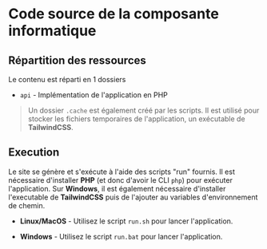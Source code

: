 # Code source de la composante informatique

## Répartition des ressources

Le contenu est réparti en 1 dossiers

- `api` - Implémentation de l'application en PHP

> Un dossier `.cache` est également créé par les scripts. Il est utilisé pour stocker les fichiers temporaires de l'application, un exécutable de **TailwindCSS**.

## Execution

Le site se génère et s'exécute à l'aide des scripts "run" fournis. Il est nécessaire d'installer **PHP** (et donc d'avoir le CLI `php`) pour exécuter l'application. Sur **Windows**, il est également nécessaire d'installer l'executable de **TailwindCSS** puis de l'ajouter au variables d'environnement de chemin.

- **Linux/MacOS** - Utilisez le script `run.sh` pour lancer l'application.

- **Windows** - Utilisez le script `run.bat` pour lancer l'application.

